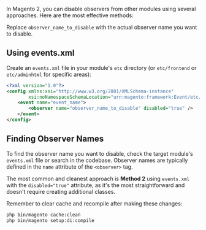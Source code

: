 In Magento 2, you can disable observers from other modules using several approaches. Here are the most effective methods:


Replace `observer_name_to_disable` with the actual observer name you want to disable.

## Using events.xml

Create an `events.xml` file in your module's `etc` directory (or `etc/frontend` or `etc/adminhtml` for specific areas):

```xml
<?xml version="1.0"?>
<config xmlns:xsi="http://www.w3.org/2001/XMLSchema-instance" 
        xsi:noNamespaceSchemaLocation="urn:magento:framework:Event/etc/events.xsd">
    <event name="event_name">
        <observer name="observer_name_to_disable" disabled="true" />
    </event>
</config>
```





## Finding Observer Names

To find the observer name you want to disable, check the target module's `events.xml` file or search in the codebase. Observer names are typically defined in the `name` attribute of the `<observer>` tag.

The most common and cleanest approach is **Method 2** using `events.xml` with the `disabled="true"` attribute, as it's the most straightforward and doesn't require creating additional classes.

Remember to clear cache and recompile after making these changes:
```bash
php bin/magento cache:clean
php bin/magento setup:di:compile
```
